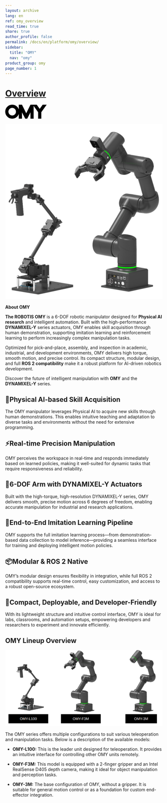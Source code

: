 ```yaml
---
layout: archive
lang: en
ref: omy_overview
read_time: true
share: true
author_profile: false
permalink: /docs/en/platform/omy/overview/
sidebar:
  title: "OMY"
  nav: "omy"
product_group: omy
page_number: 1
---
```


<style>body {counter-reset: h1 0 !important;}</style>

# [Overview](#overview)

![](/assets/images/platform/omy/omy_logo.png)

![](/assets/images/platform/omy/omy_product.png)

**About OMY**

**The ROBOTIS OMY** is a 6-DOF robotic manipulator designed for **Physical AI research** and intelligent automation. Built with the high-performance **DYNAMIXEL-Y** series actuators, OMY enables skill acquisition through human demonstration, supporting imitation learning and reinforcement learning to perform increasingly complex manipulation tasks.

Optimized for pick-and-place, assembly, and inspection in academic, industrial, and development environments, OMY delivers high torque, smooth motion, and precise control. Its compact structure, modular design, and full **ROS 2 compatibility** make it a robust platform for AI-driven robotics development.

Discover the future of intelligent manipulation with **OMY** and the **DYNAMIXEL-Y** series.

## 🧠Physical AI-based Skill Acquisition
The OMY manipulator leverages Physical AI to acquire new skills through human demonstrations. This enables intuitive teaching and adaptation to diverse tasks and environments without the need for extensive programming.

## ⚡Real-time Precision Manipulation
OMY perceives the workspace in real-time and responds immediately based on learned policies, making it well-suited for dynamic tasks that require responsiveness and reliability.

## 🦾6-DOF Arm with DYNAMIXEL-Y Actuators
Built with the high-torque, high-resolution DYNAMIXEL-Y series, OMY delivers smooth, precise motion across 6 degrees of freedom, enabling accurate manipulation for industrial and research applications.

## 🔄End-to-End Imitation Learning Pipeline
OMY supports the full imitation learning process—from demonstration-based data collection to model inference—providing a seamless interface for training and deploying intelligent motion policies.

## 📦Modular & ROS 2 Native
OMY’s modular design ensures flexibility in integration, while full ROS 2 compatibility supports real-time control, easy customization, and access to a robust open-source ecosystem.

## 🤖Compact, Deployable, and Developer-Friendly
With its lightweight structure and intuitive control interface, OMY is ideal for labs, classrooms, and automation setups, empowering developers and researchers to experiment and innovate efficiently.

## OMY Lineup Overview

<img src="/assets/images/platform/omy/omy_models.png" width="700"/>

The OMY series offers multiple configurations to suit various teleoperation and manipulation tasks. Below is a description of the available models:

- **OMY-L100:**
This is the leader unit designed for teleoperation. It provides an intuitive interface for controlling other OMY units remotely.

- **OMY-F3M:**
This model is equipped with a 2-finger gripper and an Intel RealSense D405 depth camera, making it ideal for object manipulation and perception tasks.

- **OMY-3M:**
The base configuration of OMY, without a gripper. It is suitable for general motion control or as a foundation for custom end-effector integration.


